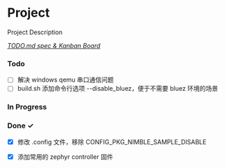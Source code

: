 # Project

Project Description

<em>[TODO.md spec & Kanban Board](https://bit.ly/3fCwKfM)</em>

### Todo

- [ ] 解决 windows qemu 串口通信问题  
- [ ] build.sh 添加命令行选项 --disable_bluez，便于不需要 bluez 环境的场景  

### In Progress


### Done ✓

- [x] 修改 .config 文件，移除 CONFIG_PKG_NIMBLE_SAMPLE_DISABLE  
- [x] 添加常用的 zephyr controller 固件  

